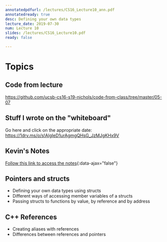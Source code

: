 ```yaml
---
annotatedpdfurl: /lectures/CS16_Lecture10_ann.pdf
annotatedready: true
desc: Defining your own data types
lecture_date: 2019-07-30
num: Lecture 10
slides: /lectures/CS16_Lecture10.pdf
ready: false

---
```


# Topics

## Code from lecture

<https://github.com/ucsb-cs16-s19-nichols/code-from-class/tree/master/05-07>

## Stuff I wrote on the "whiteboard"

Go here and click on the appropriate date:
<https://1drv.ms/o/s!AlgIeD1urAgmgQHsG_JzMJgKHx9V>

## Kevin's Notes

[Follow this link to access the notes](/lectures/CS16_Lecture10_Notes.docx){:data-ajax="false"}

## Pointers and structs
* Defining your own data types using structs
* Different ways of accessing member variables of a structs
* Passing structs to functions by value, by reference and by address

## C++ References
* Creating aliases with references
* Differences between references and pointers
